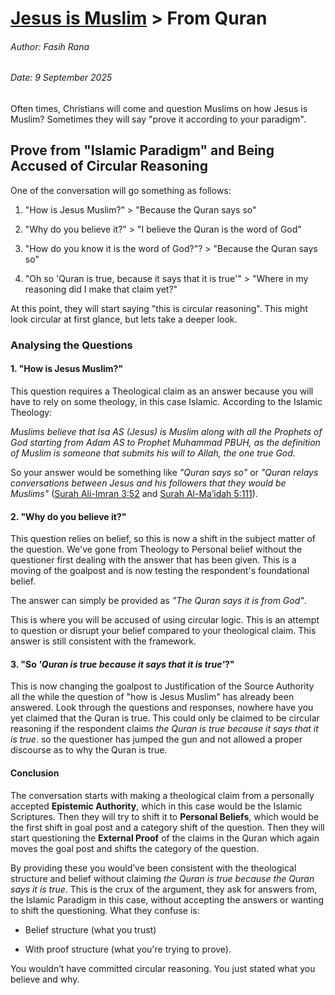 # [Jesus is Muslim](/jesus_is_muslim/jesus_is_muslim) > From Quran
###### Author: Fasih Rana
###### Date: 9 September 2025

Often times, Christians will come and question Muslims on how Jesus is Muslim? Sometimes they will say "prove it according to your paradigm".

## Prove from "Islamic Paradigm" and Being Accused of Circular Reasoning

One of the conversation will go something as follows:

1. "How is Jesus Muslim?" > "Because the Quran says so"

2. "Why do you believe it?" > "I believe the Quran is the word of God"

3. "How do you know it is the word of God?"? > "Because the Quran says so"

4. "Oh so 'Quran is true, because it says that it is true'" > "Where in my reasoning did I make that claim yet?"


At this point, they will start saying "this is circular reasoning". This might look circular at first glance, but lets take a deeper look.

### Analysing the Questions

#### 1. "How is Jesus Muslim?"

This question requires a Theological claim as an answer because you will have to rely on some theology, in this case Islamic. According to the Islamic Theology:

*Muslims believe that Isa AS (Jesus) is Muslim along with all the Prophets of God starting from Adam AS to Prophet Muhammad PBUH, as the definition of Muslim is someone that submits his will to Allah, the one true God.*

So your answer would be something like *"Quran says so"* or *"Quran relays conversations between Jesus and his followers that they would be Muslims"* ([Surah Ali-Imran 3:52](https://quran.com/3/52) and [Surah Al-Ma’idah 5:111](https://quran.com/5/111)).

#### 2. "Why do you believe it?"

This question relies on belief, so this is now a shift in the subject matter of the question. We've gone from Theology to Personal belief without the questioner first dealing with the answer that has been given. This is a moving of the goalpost and is now testing the respondent's foundational belief.

The answer can simply be provided as *"The Quran says it is from God"*.

This is where you will be accused of using circular logic. This is an attempt to question or disrupt your belief compared to your theological claim. This answer is still consistent with the framework.

#### 3. "So *'Quran is true because it says that it is true'*?"

This is now changing the goalpost to Justification of the Source Authority all the while the question of "how is Jesus Muslim" has already been answered. Look through the questions and responses, nowhere have you yet claimed that the Quran is true. This could only be claimed to be circular reasoning if the respondent claims *the Quran is true because it says that it is true*. so the questioner has jumped the gun and not allowed a proper discourse as to why the Quran is true.

#### Conclusion

The conversation starts with making a theological claim from a personally accepted **Epistemic Authority**, which in this case would be the Islamic Scriptures. Then they will try to shift it to **Personal Beliefs**, which would be the first shift in goal post and a category shift of the question. Then they will start questioning the **External Proof** of the claims in the Quran which again moves the goal post and shifts the category of the question.

By providing these you would’ve been consistent with the theological structure and belief without claiming *the Quran is true because the Quran says it is true*. This is the crux of the argument, they ask for answers from, the Islamic Paradigm in this case, without accepting the answers or wanting to shift the questioning. What they confuse is:

* Belief structure (what you trust)

* With proof structure (what you're trying to prove).

You wouldn’t have committed circular reasoning. You just stated what you believe and why.
